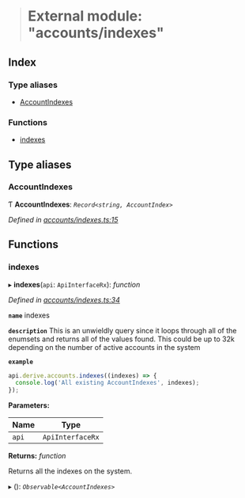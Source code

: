 > # External module: "accounts/indexes"

## Index

### Type aliases

* [AccountIndexes](_accounts_indexes_.md#accountindexes)

### Functions

* [indexes](_accounts_indexes_.md#indexes)

## Type aliases

###  AccountIndexes

Ƭ **AccountIndexes**: *`Record<string, AccountIndex>`*

*Defined in [accounts/indexes.ts:15](https://github.com/polkadot-js/api/blob/51d589e/packages/api-derive/src/accounts/indexes.ts#L15)*

## Functions

###  indexes

▸ **indexes**(`api`: `ApiInterfaceRx`): *function*

*Defined in [accounts/indexes.ts:34](https://github.com/polkadot-js/api/blob/51d589e/packages/api-derive/src/accounts/indexes.ts#L34)*

**`name`** indexes

**`description`** This is an unwieldly query since it loops through
all of the enumsets and returns all of the values found. This could be up to 32k depending
on the number of active accounts in the system

**`example`** 
<BR>

```javascript
api.derive.accounts.indexes((indexes) => {
  console.log('All existing AccountIndexes', indexes);
});
```

**Parameters:**

Name | Type |
------ | ------ |
`api` | `ApiInterfaceRx` |

**Returns:** *function*

Returns all the indexes on the system.

▸ (): *`Observable<AccountIndexes>`*
